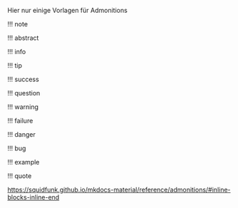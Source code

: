 Hier nur einige Vorlagen für Admonitions

!!! note

!!! abstract

!!! info

!!! tip

!!! success

!!! question

!!! warning

!!! failure

!!! danger

!!! bug

!!! example

!!! quote

https://squidfunk.github.io/mkdocs-material/reference/admonitions/#inline-blocks-inline-end

